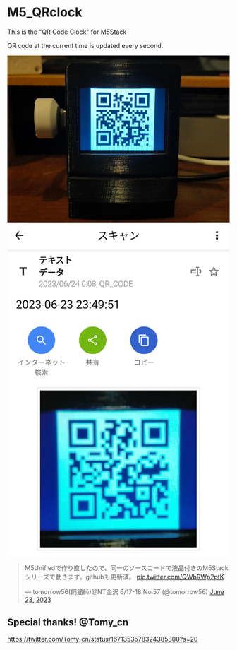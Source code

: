 # M5_QRclock

This is the "QR Code Clock" for M5Stack

QR code at the current time is updated every second.

![QR Clock](img/QRclock.jpg)
![QR Code](img/QRcode.jpg)

<blockquote class="twitter-tweet"><p lang="ja" dir="ltr">M5Unifiedで作り直したので、同一のソースコードで液晶付きのM5Stackシリーズで動きます。githubも更新済。 <a href="https://t.co/QWbRWp2ptK">pic.twitter.com/QWbRWp2ptK</a></p>&mdash; tomorrow56(飼猫師)@NT金沢 6/17-18 No.57 (@tomorrow56) <a href="https://twitter.com/tomorrow56/status/1672261892046479363?ref_src=twsrc%5Etfw">June 23, 2023</a></blockquote>

## Special thanks! @Tomy_cn
https://twitter.com/Tomy_cn/status/1671353578324385800?s=20
